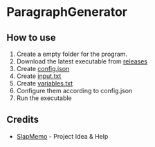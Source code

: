 # ParagraphGenerator

## How to use
1. Create a empty folder for the program.
2. Download the latest executable from [releases](https://github.com/WiLuX-Source/ParagraphGenerator/releases/latest)
3. Create [config.json](https://github.com/WiLuX-Source/ParagraphGenerator/blob/main/config.json)
4. Create [input.txt](https://github.com/WiLuX-Source/ParagraphGenerator/blob/main/input.txt)
5. Create [variables.txt](https://github.com/WiLuX-Source/ParagraphGenerator/blob/main/variables.txt)
6. Configure them according to config.json
7. Run the executable

## Credits
- [SlapMemo](https://github.com/slapmemo) - Project Idea & Help